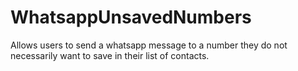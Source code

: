 # WhatsappUnsavedNumbers
Allows users to send a whatsapp message to a number they do not necessarily want to save in their list of contacts.
